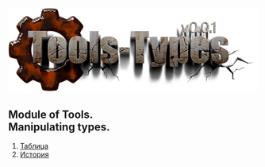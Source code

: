 [![logo](docs/logo.png)](docs/home.md "for developers")  

Module of Tools.  
Manipulating types.  
---

1) [Таблица](docs/table/table.md)  
2) [История](docs/history.md)  


